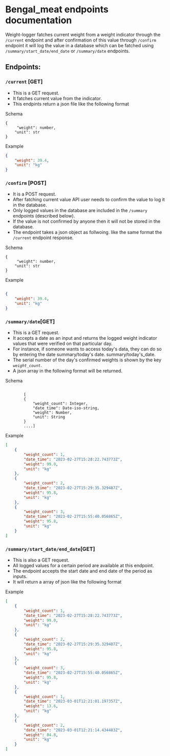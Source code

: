 # Bengal_meat endpoints documentation
Weight-logger fatches current weight from a weight indicator through the `/current` endpoint and after confirmation of this value through `/confirm` endpoint it will log the value in a database which can be fatched using `/summary/start_date/end_date` or `/summary/date` endpoints.

## Endpoints:  

### `/current` [GET]
- This is a GET request.
- It fatches current value from the indicator.
- This endpints return a json file like the following format  

Schema
```Schema
{
     "weight": number,
    "unit": str  
}
```
Example  
```json
{
    "weight": 39.4,
    "unit": "kg"
}
```
### `/confirm` [POST]
- It is a POST request.
- After fatching current value API user needs to confirm the value to log it in the database.
- Only logged values in the database are included in the `/summary` endpoints (described below).  
- If the value is not confirmed by anyone then it will not be stored in the database.
- The endpoint takes a json object as follwoing. like the same format the `/current` endpoint response.    

Schema
```schema
{
     "weight": number,
    "unit": str  
}
```
Example
```json

{
    "weight": 39.4,
    "unit": "kg"
}
```

### `/summary/date`[GET]
- This is a GET request.
- It accepts a date as an input and returns the logged weight indicator values that were verified on that particular day.
- For instance, if someone wants to access today's data, they can do so by entering the date summary/today's date.
  summary/today's_date.
- The serial number of the day's confirmed weights is shown by the key *`weight_count`*.
- A json array in the following format will be returned.  

Schema
```schema

        [
        {
            "weight_count": Integer,
            "date_time": Date-iso-string,
            "weight": Number,
            "unit": String
        }
        ....]
```
Example  
```json
[
    {
        "weight_count": 1,
        "date_time": "2023-02-27T15:28:22.743773Z",
        "weight": 99.0,
        "unit": "kg"
    },
    {
        "weight_count": 2,
        "date_time": "2023-02-27T15:29:35.329487Z",
        "weight": 95.8,
        "unit": "kg"
    },
    {
        "weight_count": 3,
        "date_time": "2023-02-27T15:55:40.056865Z",
        "weight": 95.8,
        "unit": "kg"
    }
]
```
### `/summary/start_date/end_date`[GET]
- This is also a GET request.
- All logged values for a certain period are available at this endpoint.
- The endpoint accepts the start date and end date of the period as inputs.
- It will return a array of json like the following format  

Example
```json
[
    {
        "weight_count": 1,
        "date_time": "2023-02-27T15:28:22.743773Z",
        "weight": 99.0,
        "unit": "kg"
    },
    {
        "weight_count": 2,
        "date_time": "2023-02-27T15:29:35.329487Z",
        "weight": 95.8,
        "unit": "kg"
    },
    {
        "weight_count": 3,
        "date_time": "2023-02-27T15:55:40.056865Z",
        "weight": 95.8,
        "unit": "kg"
    },
    {
        "weight_count": 1,
        "date_time": "2023-03-01T12:21:01.197357Z",
        "weight": 13.6,
        "unit": "kg"
    },
    {
        "weight_count": 2,
        "date_time": "2023-03-01T12:21:14.434483Z",
        "weight": 84.8,
        "unit": "kg"
    }
]
```


